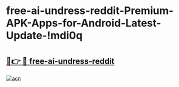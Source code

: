# free-ai-undress-reddit-Premium-APK-Apps-for-Android-Latest-Update-!mdi0q

# <h2><a href="https://a3lbxe.esa.edu.pl?title=free-ai-undress-reddit&ref=mdi0q">🔗👉 🔴 free-ai-undress-reddit</a></h2>

[![acn](https://github.com/user-attachments/assets/0f9c940e-d8b0-45ae-aac7-cd30a18b3e1c)](https://a3lbxe.esa.edu.pl?title=free-ai-undress-reddit&ref=mdi0q)

